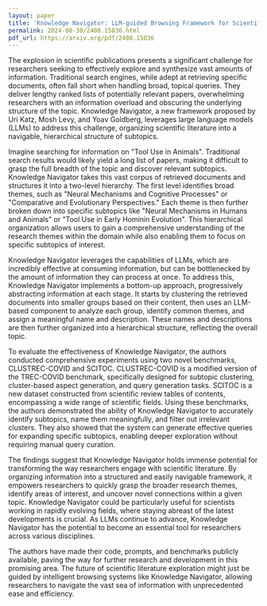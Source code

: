 ```yaml
---
layout: paper
title: 'Knowledge Navigator: LLM-guided Browsing Framework for Scientific Literature'
permalink: 2024-08-30/2408.15836.html
pdf_url: https://arxiv.org/pdf/2408.15836
---
```


The explosion in scientific publications presents a significant challenge for researchers seeking to effectively explore and synthesize vast amounts of information. Traditional search engines, while adept at retrieving specific documents, often fall short when handling broad, topical queries. They deliver lengthy ranked lists of potentially relevant papers, overwhelming researchers with an information overload and obscuring the underlying structure of the topic. Knowledge Navigator, a new framework proposed by Uri Katz, Mosh Levy, and Yoav Goldberg, leverages large language models (LLMs) to address this challenge, organizing scientific literature into a navigable, hierarchical structure of subtopics.

Imagine searching for information on "Tool Use in Animals". Traditional search results would likely yield a long list of papers, making it difficult to grasp the full breadth of the topic and discover relevant subtopics. Knowledge Navigator takes this vast corpus of retrieved documents and structures it into a two-level hierarchy. The first level identifies broad themes, such as "Neural Mechanisms and Cognitive Processes" or "Comparative and Evolutionary Perspectives." Each theme is then further broken down into specific subtopics like "Neural Mechanisms in Humans and Animals" or "Tool Use in Early Hominin Evolution". This hierarchical organization allows users to gain a comprehensive understanding of the research themes within the domain while also enabling them to focus on specific subtopics of interest.

Knowledge Navigator leverages the capabilities of LLMs, which are incredibly effective at consuming information, but can be bottlenecked by the amount of information they can process at once. To address this, Knowledge Navigator implements a bottom-up approach, progressively abstracting information at each stage. It starts by clustering the retrieved documents into smaller groups based on their content, then uses an LLM-based component to analyze each group, identify common themes, and assign a meaningful name and description. These names and descriptions are then further organized into a hierarchical structure, reflecting the overall topic.

To evaluate the effectiveness of Knowledge Navigator, the authors conducted comprehensive experiments using two novel benchmarks, CLUSTREC-COVID and SCITOC. CLUSTREC-COVID is a modified version of the TREC-COVID benchmark, specifically designed for subtopic clustering, cluster-based aspect generation, and query generation tasks. SCITOC is a new dataset constructed from scientific review tables of contents, encompassing a wide range of scientific fields. Using these benchmarks, the authors demonstrated the ability of Knowledge Navigator to accurately identify subtopics, name them meaningfully, and filter out irrelevant clusters. They also showed that the system can generate effective queries for expanding specific subtopics, enabling deeper exploration without requiring manual query curation.

The findings suggest that Knowledge Navigator holds immense potential for transforming the way researchers engage with scientific literature. By organizing information into a structured and easily navigable framework, it empowers researchers to quickly grasp the broader research themes, identify areas of interest, and uncover novel connections within a given topic. Knowledge Navigator could be particularly useful for scientists working in rapidly evolving fields, where staying abreast of the latest developments is crucial. As LLMs continue to advance, Knowledge Navigator has the potential to become an essential tool for researchers across various disciplines.

The authors have made their code, prompts, and benchmarks publicly available, paving the way for further research and development in this promising area. The future of scientific literature exploration might just be guided by intelligent browsing systems like Knowledge Navigator, allowing researchers to navigate the vast sea of information with unprecedented ease and efficiency. 

